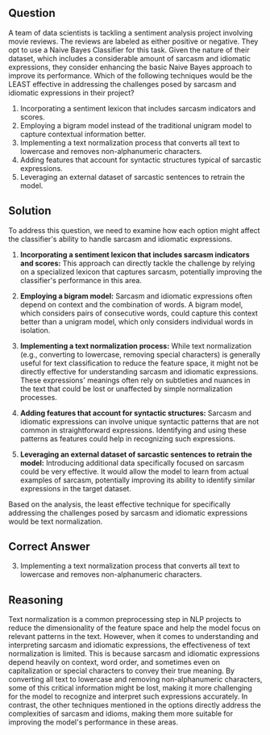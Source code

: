 ## Question
A team of data scientists is tackling a sentiment analysis project involving movie reviews. The reviews are labeled as either positive or negative. They opt to use a Naive Bayes Classifier for this task. Given the nature of their dataset, which includes a considerable amount of sarcasm and idiomatic expressions, they consider enhancing the basic Naive Bayes approach to improve its performance. Which of the following techniques would be the LEAST effective in addressing the challenges posed by sarcasm and idiomatic expressions in their project?

1. Incorporating a sentiment lexicon that includes sarcasm indicators and scores.
2. Employing a bigram model instead of the traditional unigram model to capture contextual information better.
3. Implementing a text normalization process that converts all text to lowercase and removes non-alphanumeric characters.
4. Adding features that account for syntactic structures typical of sarcastic expressions.
5. Leveraging an external dataset of sarcastic sentences to retrain the model.

## Solution
To address this question, we need to examine how each option might affect the classifier's ability to handle sarcasm and idiomatic expressions.

1. **Incorporating a sentiment lexicon that includes sarcasm indicators and scores:** This approach can directly tackle the challenge by relying on a specialized lexicon that captures sarcasm, potentially improving the classifier's performance in this area.

2. **Employing a bigram model:** Sarcasm and idiomatic expressions often depend on context and the combination of words. A bigram model, which considers pairs of consecutive words, could capture this context better than a unigram model, which only considers individual words in isolation.

3. **Implementing a text normalization process:** While text normalization (e.g., converting to lowercase, removing special characters) is generally useful for text classification to reduce the feature space, it might not be directly effective for understanding sarcasm and idiomatic expressions. These expressions' meanings often rely on subtleties and nuances in the text that could be lost or unaffected by simple normalization processes.

4. **Adding features that account for syntactic structures:** Sarcasm and idiomatic expressions can involve unique syntactic patterns that are not common in straightforward expressions. Identifying and using these patterns as features could help in recognizing such expressions.

5. **Leveraging an external dataset of sarcastic sentences to retrain the model:** Introducing additional data specifically focused on sarcasm could be very effective. It would allow the model to learn from actual examples of sarcasm, potentially improving its ability to identify similar expressions in the target dataset.

Based on the analysis, the least effective technique for specifically addressing the challenges posed by sarcasm and idiomatic expressions would be text normalization.

## Correct Answer
3. Implementing a text normalization process that converts all text to lowercase and removes non-alphanumeric characters.

## Reasoning
Text normalization is a common preprocessing step in NLP projects to reduce the dimensionality of the feature space and help the model focus on relevant patterns in the text. However, when it comes to understanding and interpreting sarcasm and idiomatic expressions, the effectiveness of text normalization is limited. This is because sarcasm and idiomatic expressions depend heavily on context, word order, and sometimes even on capitalization or special characters to convey their true meaning. By converting all text to lowercase and removing non-alphanumeric characters, some of this critical information might be lost, making it more challenging for the model to recognize and interpret such expressions accurately. In contrast, the other techniques mentioned in the options directly address the complexities of sarcasm and idioms, making them more suitable for improving the model's performance in these areas.